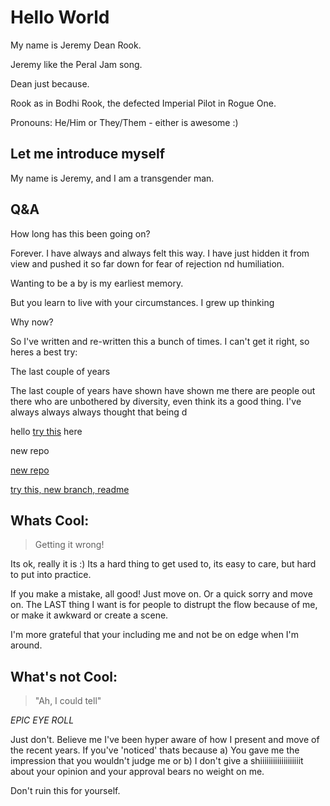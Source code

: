 # Hello World 
My name is Jeremy Dean Rook.

Jeremy like the Peral Jam song. 

Dean just because. 

Rook as in Bodhi Rook, the defected Imperial Pilot in Rogue One.

Pronouns: He/Him or They/Them - either is awesome :) 

## Let me introduce myself

My name is Jeremy, and I am a transgender man. 




## Q&A
How long has this been going on?

Forever. I have always and always felt this way. I have just hidden it from view and pushed it so far down for fear of rejection nd humiliation. 

Wanting to be a by is my earliest memory. 

But you learn to live with your circumstances. I grew up thinking 


Why now?
 
So I've written and re-written this a bunch of times. I can't get it right, so heres a best try:

The last couple of years 



The last couple of years have shown have shown me there are people out there who are unbothered by diversity, even think its a good thing. I've always always always thought that being d


hello
[try this](whatscool)
here


new repo

[new repo](whatscoolithink/hithere.html)

[try this, new branch, readme](whatscool.html)


## Whats Cool:
> Getting it wrong!

Its ok, really it is :) Its a hard thing to get used to, its easy to care, but hard to put into practice. 

If you make a mistake, all good! Just move on. Or a quick sorry and move on. The LAST thing I want is for people to distrupt the flow because of me, or make it awkward or create a scene. 

I'm more grateful that your including me and not be on edge when I'm around. 



## What's not Cool:
> "Ah, I could tell" 

*EPIC EYE ROLL*

Just don't. Believe me I've been hyper aware of how I present and move of the recent years. If you've 'noticed' thats because a) You gave me the impression that you wouldn't judge me or b) I don't give a shiiiiiiiiiiiiiiiiiiit about your opinion and your approval bears no weight on me. 

Don't ruin this for yourself. 



